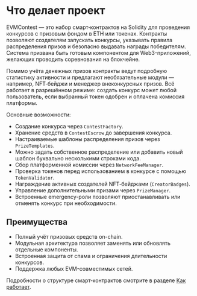 # Что делает проект

EVMContest — это набор смарт‑контрактов на Solidity для проведения конкурсов с призовым фондом в ETH или токенах. Контракты позволяют создателям запускать конкурсы, указывать правила распределения призов и безопасно выдавать награды победителям.  Система призвана быть готовым компонентом для Web3-приложений, желающих проводить соревнования на блокчейне.

Помимо учёта денежных призов контракты ведут подробную статистику активности и предлагают необязательные модули — например, NFT‑бейджи и менеджер внеконкурсных призов. Всё работает в разрешённом режиме: создать конкурс может любой пользователь, если выбранный токен одобрен и оплачена комиссия платформы.

Основные возможности:

- Создание конкурса через `ContestFactory`.
- Хранение средств в `ContestEscrow` до завершения конкурса.
- Настраиваемые шаблоны распределения призов через `PrizeTemplates`.
- Можно задать собственное распределение или добавить новый шаблон буквально несколькими строками кода.
- Сбор платформенной комиссии через `NetworkFeeManager`.
- Проверка токенов перед использованием в конкурсе с помощью `TokenValidator`.
- Награждение активных создателей NFT‑бейджами (`CreatorBadges`).
- Управление дополнительными призами через `PrizeManager`.
- Встроенные emergency-роли позволяют приостанавливать или отменять конкурс при необходимости.

## Преимущества

- Полный учёт призовых средств on-chain.
- Модульная архитектура позволяет заменять или обновлять отдельные компоненты.
- Встроенная защита от спама и ограничения длительности конкурсов.
- Поддержка любых EVM-совместимых сетей.

Подробности о структуре смарт‑контрактов смотрите в разделе [Как работает](architecture.md).
